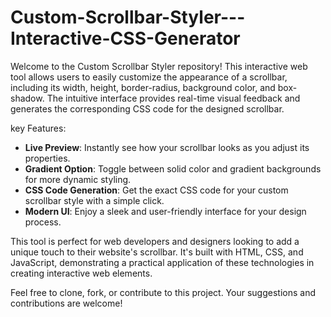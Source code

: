 # Custom-Scrollbar-Styler---Interactive-CSS-Generator
Welcome to the Custom Scrollbar Styler repository! This interactive web tool allows users to easily customize the appearance of a scrollbar, including its width, height, border-radius, background color, and box-shadow. The intuitive interface provides real-time visual feedback and generates the corresponding CSS code for the designed scrollbar.

key Features:
- **Live Preview**: Instantly see how your scrollbar looks as you adjust its properties.
- **Gradient Option**: Toggle between solid color and gradient backgrounds for more dynamic styling.
- **CSS Code Generation**: Get the exact CSS code for your custom scrollbar style with a simple click.
- **Modern UI**: Enjoy a sleek and user-friendly interface for your design process.

This tool is perfect for web developers and designers looking to add a unique touch to their website's scrollbar. It's built with HTML, CSS, and JavaScript, demonstrating a practical application of these technologies in creating interactive web elements.

Feel free to clone, fork, or contribute to this project. Your suggestions and contributions are welcome!
